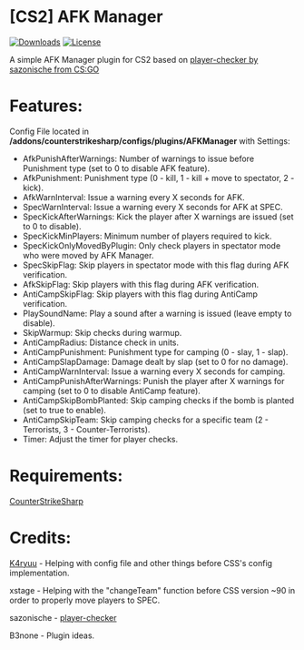 # [CS2] AFK Manager
[![Downloads](https://img.shields.io/github/downloads/NiGHT757/AFKManager/total.svg)](https://github.com/NiGHT757/AFKManager/releases)
[![License](https://img.shields.io/github/license/NiGHT757/AFKManager.svg)](https://github.com/NiGHT757/AFKManager/blob/main/LICENSE)

A simple AFK Manager plugin for CS2 based on [player-checker by sazonische from CS:GO](https://github.com/sazonische/player-checker/blob/master/addons/sourcemod/scripting/player_checker.sp)

# Features:
Config File located in **/addons/counterstrikesharp/configs/plugins/AFKManager** with Settings:
  -	AfkPunishAfterWarnings: Number of warnings to issue before Punishment type (set to 0 to disable AFK feature).
  - AfkPunishment: Punishment type (0 - kill, 1 - kill + move to spectator, 2 - kick).
  - AfkWarnInterval: Issue a warning every X seconds for AFK.
  - SpecWarnInterval: Issue a warning every X seconds for AFK at SPEC.
  - SpecKickAfterWarnings: Kick the player after X warnings are issued (set to 0 to disable).
  - SpecKickMinPlayers: Minimum number of players required to kick.
  - SpecKickOnlyMovedByPlugin: Only check players in spectator mode who were moved by AFK Manager.
  - SpecSkipFlag: Skip players in spectator mode with this flag during AFK verification.
  - AfkSkipFlag: Skip players with this flag during AFK verification.
  - AntiCampSkipFlag: Skip players with this flag during AntiCamp verification.
  - PlaySoundName: Play a sound after a warning is issued (leave empty to disable).
  - SkipWarmup: Skip checks during warmup.
  - AntiCampRadius: Distance check in units.
  - AntiCampPunishment: Punishment type for camping (0 - slay, 1 - slap).
  - AntiCampSlapDamage: Damage dealt by slap (set to 0 for no damage).
  - AntiCampWarnInterval: Issue a warning every X seconds for camping.
  - AntiCampPunishAfterWarnings: Punish the player after X warnings for camping (set to 0 to disable AntiCamp feature).
  - AntiCampSkipBombPlanted: Skip camping checks if the bomb is planted (set to true to enable).
  - AntiCampSkipTeam: Skip camping checks for a specific team (2 - Terrorists, 3 - Counter-Terrorists).
  - Timer: Adjust the timer for player checks.

# Requirements:
[CounterStrikeSharp](https://github.com/roflmuffin/CounterStrikeSharp)

# Credits:
[K4ryuu](https://github.com/K4ryuu) - Helping with config file and other things before CSS's config implementation.

xstage - Helping with the "changeTeam" function before CSS version ~90 in order to properly move players to SPEC.

sazonische - [player-checker](https://github.com/sazonische/player-checker/blob/master/addons/sourcemod/scripting/player_checker.sp)

B3none - Plugin ideas.
